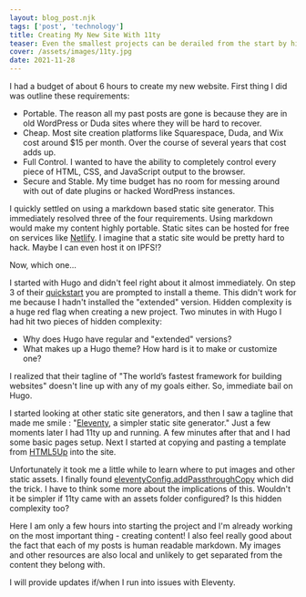 ```yaml
---
layout: blog_post.njk
tags: ['post', 'technology']
title: Creating My New Site With 11ty
teaser: Even the smallest projects can be derailed from the start by hidden complexity.
cover: /assets/images/11ty.jpg
date: 2021-11-28
---
```

I had a budget of about 6 hours to create my new website.  First thing I did was outline these requirements:

- Portable.  The reason all my past posts are gone is because they are in old WordPress or Duda sites where they will be hard to recover.
- Cheap.  Most site creation platforms like Squarespace, Duda, and Wix cost around $15 per month.  Over the course of several years that cost adds up.
- Full Control.  I wanted to have the ability to completely control every piece of HTML, CSS, and JavaScript output to the browser.
- Secure and Stable.  My time budget has no room for messing around with out of date plugins or hacked WordPress instances.

I quickly settled on using a markdown based static site generator.  This immediately resolved three of the four requirements.  Using markdown would make my content highly portable.  Static sites can be hosted for free on services like [Netlify](https://www.netlify.com/).  I imagine that a static site would be pretty hard to hack.  Maybe I can even host it on IPFS!?

Now, which one...

I started with Hugo and didn't feel right about it almost immediately.  On step 3 of their [quickstart](https://gohugo.io/getting-started/quick-start/) you are prompted to install a theme.  This didn't work for me because I hadn't installed the "extended" version.  Hidden complexity is a huge red flag when creating a new project.  Two minutes in with Hugo I had hit two pieces of hidden complexity:

- Why does Hugo have regular and "extended" versions?
- What makes up a Hugo theme?  How hard is it to make or customize one?

I realized that their tagline of "The world’s fastest framework for building websites" doesn't line up with any of my goals either.  So, immediate bail on Hugo.

I started looking at other static site generators, and then I saw a tagline that made me smile :
"[Eleventy](https://www.11ty.dev/), a simpler static site generator."  Just a few moments later I had 11ty up and running.  A few minutes after that and I had some basic pages setup.  Next I started at copying and pasting a template from [HTML5Up](https://html5up.net/) into the site.

Unfortunately it took me a little while to learn where to put images and other static assets.  I finally found [eleventyConfig.addPassthroughCopy](https://www.11ty.dev/docs/copy/) which did the trick.  I have to think some more about the implications of this.  Wouldn't it be simpler if 11ty came with an assets folder configured?  Is this hidden complexity too?

Here I am only a few hours into starting the project and I'm already working on the most important thing - creating content!  I also feel really good about the fact that each of my posts is human readable markdown.  My images and other resources are also local and unlikely to get separated from the content they belong with.

I will provide updates if/when I run into issues with Eleventy.
